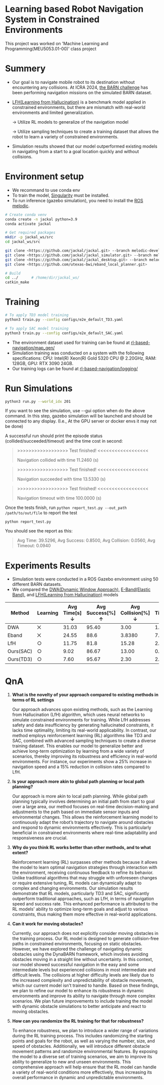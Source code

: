 # Learning based Robot Navigation System in Constrained Environments

This project was worked on 'Machine Learning and Programming(MEU5053.01-00)' class project

# Summery

- Our goal is to navigate mobile robot to its destination without encountering any collisions. 
At ICRA 2024, [the BARN challenge](https://cs.gmu.edu/~xiao/Research/BARN_Challenge/BARN_Challenge24.html) has been performing navigation missions on the simulated BARN dataset.
- [LFH(Learning from Hallucination)](https://cs.gmu.edu/~xiao/papers/hallucination.pdf) is a benchmark model applied in constrained environments, but there are mismatch with real-world environments and limited generalization.
    
    → Utilize RL models to generalize of the navigation model
    
    → Utilize sampling techniques to create a training dataset that allows the robot to learn a variety of constrained environments.
    
- Simulation results showed that our model outperformed existing models in navigating from a start to a goal location quickly and without collisions.

# Environment setup

- We recommand to use conda env
- To train the model, [Singularity](https://docs.sylabs.io/guides/latest/admin-guide/installation.html#installation-on-linux) must be installed.
- To run inference (gazebo simulation), you need to install the [ROS melodic](https://wiki.ros.org/melodic/Installation/Ubuntu).

```bash
# Create conda venv
conda create -n jackal python=3.9
conda activate jackal

# Get required packages
mkdir -p jackal_ws/src
cd jackal_ws/src

git clone <https://github.com/jackal/jackal.git> --branch melodic-devel
git clone <https://github.com/jackal/jackal_simulator.git> --branch melodic-devel
git clone <https://github.com/jackal/jackal_desktop.git> --branch melodic-devel
git clone <https://github.com/utexas-bwi/eband_local_planner.git>

# Build
cd ../      # /home/dir/jackal_ws/
catkin_make

```

# Training

```bash
# To apply TD3 model training
python3 train.py --config configs/e2e_default_TD3.yaml

# To apply SAC model training
python3 train.py --config configs/e2e_default_SAC.yaml
```

- The environment dataset used for training can be found at [rl-based-navigation/map_gen/](https://github.com/msjun23/RL-based-Navigation/tree/main/map_gen)
- Simulation training was conducted on a system with the following specifications: 
CPU: Intel(R) Xeon(R) Gold 5320 CPU @ 2.20GHz, RAM: 128GB, GPU: RTX 3090 24GB.
- Our training logs can be found at [rl-based-navigation/logging/](https://github.com/msjun23/RL-based-Navigation/tree/main/logging)

# **Run Simulations**

```bash
python3 run.py --world_idx 201
```

If you want to see the simulation, use --gui option when do the above command. In this step, gazebo simulation will be launched and should be connected to any display. (I.e., At the GPU server or docker envs it may not be done)

A successful run should print the episode status (collided/succeeded/timeout) and the time cost in second:

> \>>>>>>>>>>>>>>>>>> Test finished! <<<<<<<<<<<<<<<<<<
>
> Navigation collided with time 11.2460 (s)

> \>>>>>>>>>>>>>>>>>> Test finished! <<<<<<<<<<<<<<<<<<
>
> Navigation succeeded with time 13.5330 (s)


> \>>>>>>>>>>>>>>>>>> Test finished! <<<<<<<<<<<<<<<<<<
>
>Navigation timeout with time 100.0000 (s)

Once the tests finish, run `python report_test.py --out_path /path/to/out/file` to report the test

```
python report_test.py
```

You should see the report as this:

> Avg Time: 39.5296, Avg Success: 0.8500, Avg Collision: 0.0560, Avg Timeout: 0.0940
> 

# Experiments Results

- Simulation tests were conducted in a ROS Gazebo environment using 50 different BARN datasets.
- We compared the [DWA(Dynamic Window Approach)](https://github.com/Daffan/the-barn-challenge/tree/main), [E-Band(Elastic Band)](https://github.com/Daffan/the-barn-challenge/tree/eband), and [LFH(Learning from Hallucination)](https://github.com/Daffan/the-barn-challenge/tree/LfH) models

| Method | Learning | Avg Time[s] ↓ | Avg Success[%] ↑ | Avg Collision[%] ↓ | Avg Timeout[%] ↓ |
| --- | --- | --- | --- | --- | --- |
| DWA | ⨉ | 31.03 | 95.40 | 3.00 | 1.60 |
| Eband | ⨉ | 24.55 | 88.6 | 3.8380 | 7.60 |
| LfH | ○ | 11.75 | 81.8 | 15.28 | 2.92 |
| Ours(SAC) | ○ | 9.02 | 86.67 | 13.00 | 0.33 |
| Ours(TD3) | ○ | 7.60 | 95.67 | 2.30 | 2.03 |

# QnA

1. **What is the novelty of your approach compared to existing methods in terms of RL settings**
    
    Our approach advances upon existing methods, such as the Learning from Hallucination (LfH) algorithm, which uses neural networks to simulate constrained environments for training. While LfH addresses safety and data insufficiency by generating hallucinated constraints, it lacks time optimality, limiting its real-world applicability. In contrast, our method employs reinforcement learning (RL) algorithms like TD3 and SAC, combined with advanced sampling techniques to create a diverse training dataset. This enables our model to generalize better and achieve long-term optimization by learning from a wide variety of scenarios, thereby improving its robustness and efficiency in real-world environments. For instance, our experiments show a 25% increase in navigation speed and a 15% reduction in collision rates compared to LfH.
    
2. **Is your approach more akin to global path planning or local path planning?**
    
    Our approach is more akin to local path planning. While global path planning typically involves determining an initial path from start to goal over a large area, our method focuses on real-time decision-making and adjustments to the path based on immediate sensor inputs and environmental changes. This allows the reinforcement learning model to continuously adapt the robot’s trajectory to navigate around obstacles and respond to dynamic environments effectively. This is particularly beneficial in constrained environments where real-time adaptability and responsiveness are crucial.
    
3. **Why do you think RL works better than other methods, and to what extent?**
    
    Reinforcement learning (RL) surpasses other methods because it allows the model to learn optimal navigation strategies through interaction with the environment, receiving continuous feedback to refine its behavior. Unlike traditional algorithms that may struggle with unforeseen changes or require extensive tuning, RL models can dynamically adapt to complex and changing environments. Our simulation results demonstrate that RL models, particularly TD3 and SAC, significantly outperform traditional approaches, such as LfH, in terms of navigation speed and success rate. This enhanced performance is attributed to the RL models' ability to optimize long-term goals and adjust to various constraints, thus making them more effective in real-world applications.
    
4. **Can it work for moving obstacles?**
    
    Currently, our approach does not explicitly consider moving obstacles in the training process. Our RL model is designed to generate collision-free paths in constrained environments, focusing on static obstacles. However, we have explored the challenge of navigating dynamic obstacles using the DynaBARN framework, which involves avoiding obstacles moving in a straight line without uncertainty. In this context, our model showed successful navigation in the easy and some intermediate levels but experienced collisions in most intermediate and difficult levels. The collisions at higher difficulty levels are likely due to the increased complexity and unpredictability of obstacle movements, which our current model isn't trained to handle. Based on these findings, we plan to refine our model to enhance its robustness in dynamic environments and improve its ability to navigate through more complex scenarios. We plan future improvements to include training the model with dynamic obstacle simulations to better anticipate and react to moving obstacles.
    
5. **How can you randomize the RL training for that for robustness?**
    
    To enhance robustness, we plan to introduce a wider range of variations during the RL training process. This includes randomizing the starting points and goals for the robot, as well as varying the number, size, and speed of obstacles. Additionally, we will introduce different obstacle movement patterns and randomize environmental features. By exposing the model to a diverse set of training scenarios, we aim to improve its ability to generalize to new and unseen environments. This comprehensive approach will help ensure that the RL model can handle a variety of real-world conditions more effectively, thus increasing its overall performance in dynamic and unpredictable environments.
